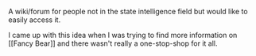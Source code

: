 
A wiki/forum for people not in the state intelligence field but would like to easily access it.

I came up with this idea when I was trying to find more information on [[Fancy Bear]] and there wasn't really a one-stop-shop for it all.

